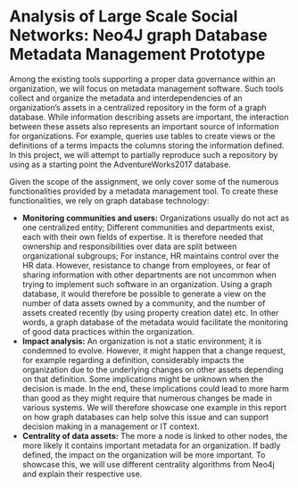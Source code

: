 # Analysis of Large Scale Social Networks: Neo4J graph Database Metadata Management Prototype

Among the existing tools supporting a proper data governance within an organization, we will focus on metadata management software. Such tools collect and organize the metadata and interdependencies of an organization’s assets in a centralized repository in the form of a graph database. While information describing assets are important, the interaction between these assets also represents an important source of information for organizations. For example, queries use tables to create views or the definitions of a terms impacts the columns storing the information defined. In this project, we will attempt to partially reproduce such a repository by using as a starting point the AdventureWorks2017 database.

Given the scope of the assignment, we only cover some of the numerous functionalities provided by a metadata management tool. 
To create these functionalities, we rely on graph database technology: 
- **Monitoring communities and users:** Organizations usually do not act as one centralized entity; Different communities and departments exist, each with their own fields of expertise. It is therefore needed that ownership and responsibilities over data are split between organizational subgroups; For instance, HR maintains control over the HR data. However, resistance to change from employees, or fear of sharing information with other departments are not uncommon when trying to implement such software in an organization. Using a graph database, it would therefore be possible to generate a view on the number of data assets owned by a community, and the number of assets created recently (by using property creation date) etc. In other words, a graph database of the metadata would facilitate the monitoring of good data practices within the organization.
- **Impact analysis:** An organization is not a static environment; it is condemned to evolve. However, it might happen that a change request, for example regarding a definition, considerably impacts the organization due to the underlying changes on other assets depending on that definition. Some implications might be unknown when the decision is made. In the end, these implications could lead to more harm than good as they might require that numerous changes be made in various systems. We will therefore showcase one example in this report on how graph databases can help solve this issue and can support decision making in a management or IT context.
- **Centrality of data assets:** The more a node is linked to other nodes, the more likely it contains important metadata for an organization. If badly defined, the impact on the organization will be more important. To showcase this, we will use different centrality algorithms from Neo4j and explain their respective use.
